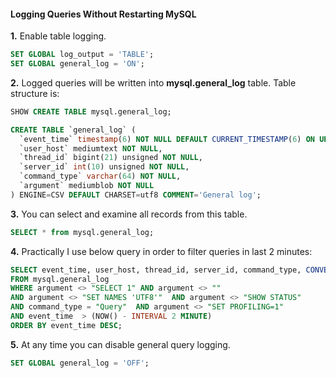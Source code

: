 #### Logging Queries Without Restarting MySQL

**1.** Enable table logging.
```sql
SET GLOBAL log_output = 'TABLE';
SET GLOBAL general_log = 'ON';
```
**2.** Logged queries will be written into **mysql.general_log** table. Table structure is:
```sql
SHOW CREATE TABLE mysql.general_log;

CREATE TABLE `general_log` (
  `event_time` timestamp(6) NOT NULL DEFAULT CURRENT_TIMESTAMP(6) ON UPDATE CURRENT_TIMESTAMP(6),
  `user_host` mediumtext NOT NULL,
  `thread_id` bigint(21) unsigned NOT NULL,
  `server_id` int(10) unsigned NOT NULL,
  `command_type` varchar(64) NOT NULL,
  `argument` mediumblob NOT NULL
) ENGINE=CSV DEFAULT CHARSET=utf8 COMMENT='General log';
```
**3.** You can select and examine all records from this table.
```sql
SELECT * from mysql.general_log;
```
**4.** Practically I use below query in order to filter queries in last 2 minutes:
```sql
SELECT event_time, user_host, thread_id, server_id, command_type, CONVERT(argument USING utf8)
FROM mysql.general_log 
WHERE argument <> "SELECT 1" AND argument <> "" 
AND argument <> "SET NAMES 'UTF8'"  AND argument <> "SHOW STATUS"  
AND command_type = "Query"  AND argument <> "SET PROFILING=1"
AND event_time  > (NOW() - INTERVAL 2 MINUTE)
ORDER BY event_time DESC;
```
**5.** At any time you can disable general query logging.
```sql
SET GLOBAL general_log = 'OFF';
```
